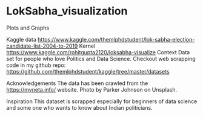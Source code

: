 # LokSabha_visualization
Plots and Graphs

Kaggle data https://www.kaggle.com/themlphdstudent/lok-sabha-election-candidate-list-2004-to-2019
Kernel https://www.kaggle.com/rohitgupta2120/loksabha-visualize
Context
Data set for people who love Politics and Data Science.
Checkout web scrapping code in my github repo:
https://github.com/themlphdstudent/kaggle/tree/master/datasets

Acknowledgements
The data has been crawled from the https://myneta.info/ website.
Photo by Parker Johnson on Unsplash.

Inspiration
This dataset is scrapped especially for beginners of data science and some one who wants to know about Indian politicians.
